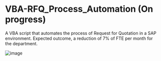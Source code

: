 # VBA-RFQ_Process_Automation (On progress)
A VBA script that automates the process of Request for Quotation in a SAP environment. 
Expected outcome, a reduction of 7% of FTE per month for the department. 


![image](https://user-images.githubusercontent.com/50633734/150686619-6e6132e2-9986-4a8e-b117-c9e751f88b15.png)
